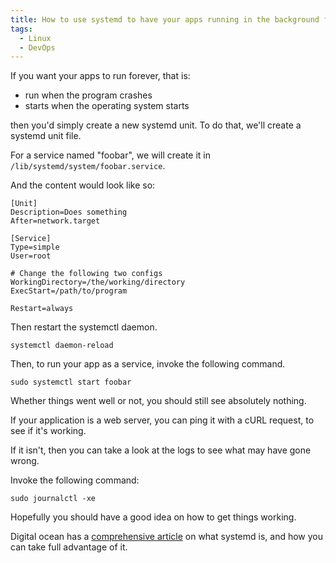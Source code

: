 ```yaml
---
title: How to use systemd to have your apps running in the background forever
tags:
  - Linux
  - DevOps
---
```


If you want your apps to run forever, that is:

- run when the program crashes
- starts when the operating system starts

then you'd simply create a new systemd unit. To do that, we'll create a systemd unit file.

For a service named "foobar", we will create it in `/lib/systemd/system/foobar.service`.

And the content would look like so:

```systemd
[Unit]
Description=Does something
After=network.target

[Service]
Type=simple
User=root

# Change the following two configs
WorkingDirectory=/the/working/directory
ExecStart=/path/to/program

Restart=always

```

Then restart the systemctl daemon.

```shell
systemctl daemon-reload
```

Then, to run your app as a service, invoke the following command.

```shell
sudo systemctl start foobar
```

Whether things went well or not, you should still see absolutely nothing.

If your application is a web server, you can ping it with a cURL request, to see if it's working.

If it isn't, then you can take a look at the logs to see what may have gone wrong.

Invoke the following command:

```shell
sudo journalctl -xe
```

Hopefully you should have a good idea on how to get things working.

Digital ocean has a [comprehensive article](https://www.digitalocean.com/community/tutorials/understanding-systemd-units-and-unit-files) on what systemd is, and how you can take full advantage of it.
